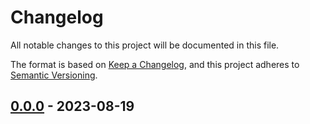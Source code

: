 # Changelog

All notable changes to this project will be documented in this file.

The format is based on [Keep a Changelog](https://keepachangelog.com/en/1.1.0/),
and this project adheres to [Semantic Versioning](https://semver.org/spec/v2.0.0.html).

## [0.0.0] - 2023-08-19

[0.0.0]: https://github.com/compulim/power-virtual-agents-sdk/releases/tag/v0.0.0
